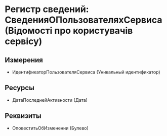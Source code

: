 ﻿# Регистр сведений: СведенияОПользователяхСервиса (Відомості про користувачів сервісу)

## Измерения

- ИдентификаторПользователяСервиса (Уникальный идентификатор)

## Ресурсы

- ДатаПоследнейАктивности (Дата)

## Реквизиты

- ОповеститьОбИзменении (Булево)

